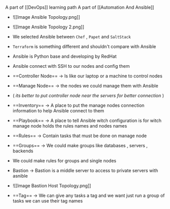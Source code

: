 A part of [[DevOps]] learning path
 A part of [[Automation And Ansible]]

- ![[Image Ansible Topology.png]]
- ![[Image Ansible Topology 2.png]]

- We selected Ansible between `Chef` , `Papet` and `SaltStack` 
- `Terraform` is something different and shouldn't compare with Ansible
- Ansible is Python base and developing by RedHat 
- Ansible connect with SSH to our nodes and config them 
- ==Controller Node== -> Is like our laptop or a machine to control nodes 
- ==Manage Node== -> the nodes we could manage them with Ansible
- ( *its better to put controller node near the servers for better connection* )
- ==Inventory== -> A place to put the manage nodes connection information to help Ansible connect to them 
- ==Playbook== -> A place to tell Ansible witch configuration is for witch manage node holds the rules names and nodes names
- ==Rules== -> Contain tasks that must be done on manage node
- ==Groups== -> We could make groups like databases , servers , backends 
- We could make rules for groups and single nodes 
- Bastion -> Bastion is a middle server to access to private servers with asnible
- ![[Image Bastion Host Topology.png]]
- ==Tag== -> We can give any tasks a tag and we want just run a group of tasks we can use their tag names 